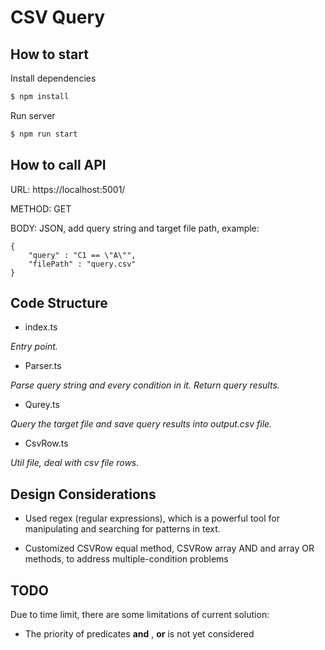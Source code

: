 # CSV Query



## How to start

Install dependencies
```bash
$ npm install
```

Run server
```bash
$ npm run start
```



## How to call API

URL: https://localhost:5001/

METHOD: GET

BODY: JSON, add query string and target file path, example:

```
{
    "query" : "C1 == \"A\"",
    "filePath" : "query.csv"
}
```



## Code Structure
- index.ts

*Entry point.*


- Parser.ts

*Parse query string and every condition in it. Return query results.*


- Qurey.ts

*Query the target file and save query results into output.csv file.*


- CsvRow.ts

*Util file, deal with csv file rows.*



## Design Considerations

- Used regex (regular expressions), which is a powerful tool for manipulating and searching for patterns in text.

- Customized CSVRow equal method, CSVRow array AND and array OR methods, to address multiple-condition problems



## TODO
Due to time limit, there are some limitations of current solution:
- The priority of predicates **and** , **or** is not yet considered

